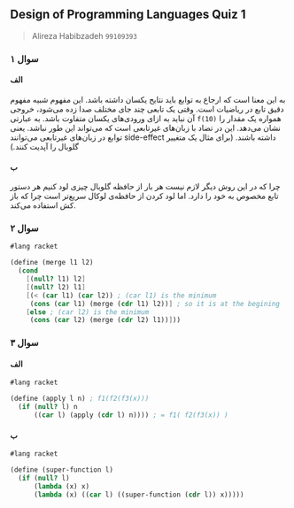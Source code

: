 ## Design of Programming Languages Quiz 1
> Alireza Habibzadeh `99109393`

###  سوال ۱
#### الف
به این معنا است که ارجاع به توابع باید نتایح یکسان داشته باشد. این مفهوم شبیه مفهوم دقیق تابع در ریاضیات است. وقتی یک تابعی چند جای مختلف صدا زده می‌شود، خروجی آن نباید به ازای ورودی‌های یکسان متفاوت باشد. به عبارتی ```f(10)``` همواره یک مقدار را نشان می‌دهد. این در تضاد با زبان‌های غیرتابعی است که می‌تواند این طور نباشد.
یعنی توابع در زبان‌های غیرتابعی می‌توانند side-effect داشته باشند. (برای مثال یک متغییر گلوبال را آپدیت کنند.)

#### ب
چرا که در این روش دیگر لازم نیست هر بار از حافظه گلوبال چیزی لود کنیم هر دستور تابع مخصوص به خود را دارد. اما لود کردن از حافظه‌ی لوکال سریع‌تر است چرا که باز کش استفاده می‌کند. 

### سوال ۲

```scheme
#lang racket

(define (merge l1 l2)
  (cond
    [(null? l1) l2]
    [(null? l2) l1]
    [(< (car l1) (car l2)) ; (car l1) is the minimum
     (cons (car l1) (merge (cdr l1) l2))] ; so it is at the begining
    [else ; (car l2) is the minimum
     (cons (car l2) (merge (cdr l2) l1))]))
```

### سوال ۳
#### الف
```scheme
#lang racket

(define (apply l n) ; f1(f2(f3(x)))
  (if (null? l) n
      ((car l) (apply (cdr l) n)))) ; = f1( f2(f3(x)) )
```

#### ب
```scheme
#lang racket

(define (super-function l)
  (if (null? l)
      (lambda (x) x)
      (lambda (x) ((car l) ((super-function (cdr l)) x)))))
```
